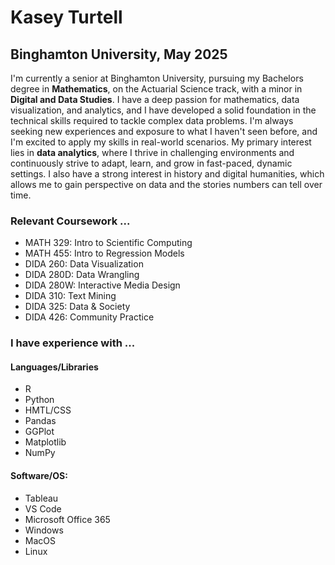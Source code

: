 # Kasey Turtell
## Binghamton University, May 2025

I'm currently a senior at Binghamton University, pursuing my Bachelors degree in **Mathematics**, on the Actuarial Science track, with a minor in **Digital and Data Studies**. I have a deep passion for mathematics, data visualization, and analytics, and I have developed a solid foundation in the technical skills required to tackle complex data problems. I'm always seeking new experiences and exposure to what I haven't seen before, and I'm excited to apply my skills in real-world scenarios. My primary interest lies in **data analytics**, where I thrive in challenging environments and continuously strive to adapt, learn, and grow in fast-paced, dynamic settings. I also have a strong interest in history and digital humanities, which allows me to gain perspective on data and the stories numbers can tell over time.


### Relevant Coursework ...
* MATH 329: Intro to Scientific Computing
* MATH 455: Intro to Regression Models
* DIDA 260: Data Visualization
* DIDA 280D: Data Wrangling
* DIDA 280W: Interactive Media Design
* DIDA 310: Text Mining
* DIDA 325: Data & Society
* DIDA 426: Community Practice

### I have experience with ...
#### Languages/Libraries
* R
* Python
* HMTL/CSS
* Pandas
* GGPlot
* Matplotlib
* NumPy
#### Software/OS:
* Tableau
* VS Code
* Microsoft Office 365
* Windows
* MacOS
* Linux

<!--
**kasey-rose/kasey-rose** is a ✨ _special_ ✨ repository because its `README.md` (this file) appears on your GitHub profile.

Here are some ideas to get you started:

- 🔭 I’m currently working on ...
- 🌱 I’m currently learning ...
- 👯 I’m looking to collaborate on ...
- 🤔 I’m looking for help with ...
- 💬 Ask me about ...
- 📫 How to reach me: ...
- 😄 Pronouns: ...
- ⚡ Fun fact: ...
-->
